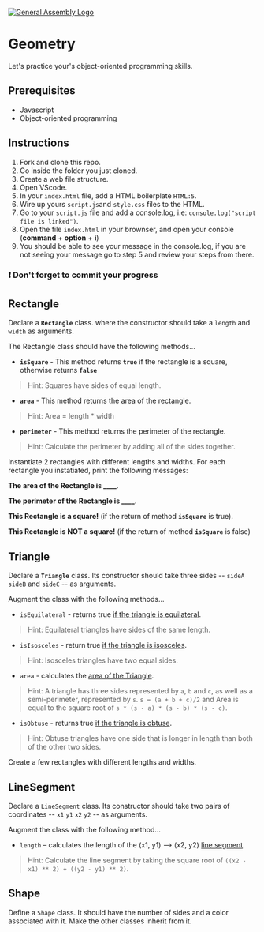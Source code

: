 [![General Assembly Logo](https://camo.githubusercontent.com/1a91b05b8f4d44b5bbfb83abac2b0996d8e26c92/687474703a2f2f692e696d6775722e636f6d2f6b6538555354712e706e67)](https://generalassemb.ly/education/web-development-immersive)


# Geometry

Let's practice your's object-oriented programming skills.

## Prerequisites

-   Javascript
-   Object-oriented programming

## Instructions

1.  Fork and clone this repo.
1.  Go inside the folder you just cloned.
1.  Create a web file structure.
1.  Open VScode.
1.  In your `index.html` file, add a HTML boilerplate `HTML:5`.
1.  Wire up yours `script.js`and `style.css` files to the HTML.
1.  Go to your `script.js` file and add a console.log, i.e: `console.log("script file is linked")`.
1.  Open the file `index.html` in your brownser, and open your console (**command** + **option** + **i**)
1.  You should be able to see your message in the console.log, if you are not seeing your message go to step 5 and review your steps from there. 
### :heavy_exclamation_mark: Don't forget to commit your progress

## Rectangle

Declare a **`Rectangle`** class. where the constructor should take a `length` and `width` as arguments.

The Rectangle class should have the following methods...
* **`isSquare`** - This method returns **`true`** if the rectangle is a square, otherwise returns **`false`**
> Hint: Squares have sides of equal length.

* **`area`** - This method returns the area of the rectangle.
> Hint: Area = length * width

* **`perimeter`** - This method returns the perimeter of the rectangle.
> Hint: Calculate the perimeter by adding all of the sides together.

Instantiate 2 rectangles with different lengths and widths.
For each rectangle you instatiated, print the following messages:

**The area of the Rectangle is \____**.

**The perimeter of the Rectangle is \____**.

**This Rectangle is a square!** (if the return of method **`isSquare`** is true).

**This Rectangle is NOT a square!** (if the return of method **`isSquare`** is false)


## Triangle

Declare a **`Triangle`** class. Its constructor should take three sides -- `sideA` `sideB` and `sideC` -- as arguments.

Augment the class with the following methods...
* `isEquilateral` - returns true [if the triangle is equilateral](http://en.wikipedia.org/wiki/Equilateral_triangle).

> Hint: Equilateral triangles have sides of the same length.

* `isIsosceles` - return true [if the triangle is isosceles](http://en.wikipedia.org/wiki/Isosceles_triangle#By_relative_lengths_of_sides).

> Hint: Isosceles triangles have two equal sides.

* `area` - calculates the [area of the Triangle](http://en.wikipedia.org/wiki/Heron%27s_formula).

> Hint: A triangle has three sides represented by `a`, `b` and `c`, as well as a semi-perimeter, represented by `s`. `s = (a + b + c)/2` and Area is equal to the square root of `s * (s - a) * (s - b) * (s - c)`.

* `isObtuse` - returns true [if the triangle is obtuse](http://en.wikipedia.org/wiki/Isosceles_triangle#By_internal_angles).

> Hint: Obtuse triangles have one side that is longer in length than both of the other two sides.

Create a few rectangles with different lengths and widths.


## LineSegment

Declare a `LineSegment` class. Its constructor should take two pairs of coordinates -- `x1` `y1` `x2` `y2` -- as arguments.

Augment the class with the following method...
* `length` – calculates the length of the (x1, y1) --> (x2, y2) [line segment](http://en.wikipedia.org/wiki/Pythagorean_theorem).

> Hint: Calculate the line segment by taking the square root of `((x2 - x1) ** 2) + ((y2 - y1) ** 2)`.

## Shape

Define a `Shape` class. It should have the number of sides and a color associated with it. Make the other classes inherit from it.
